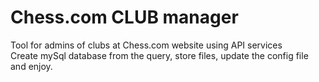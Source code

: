 # Chess.com CLUB manager
Tool for admins of clubs at Chess.com website using API services<br>
Create mySql database from the query, store files, update the config file and enjoy. 
